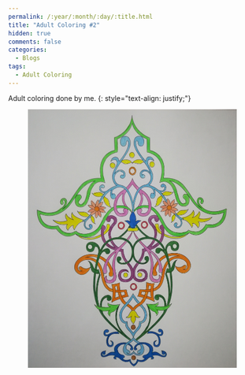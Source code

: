 ```yaml
---
permalink: /:year/:month/:day/:title.html
title: "Adult Coloring #2"
hidden: true
comments: false
categories:
  - Blogs
tags:
  - Adult Coloring
---
```


Adult coloring done by me.
{: style="text-align: justify;"}
<br>

<figure>
    <a href="/assets/img/blogs/2018/09/20/IMG_20180920_210534.jpg"><img src="/assets/img/blogs/2018/09/20/IMG_20180920_210534.jpg"></a>
</figure>
